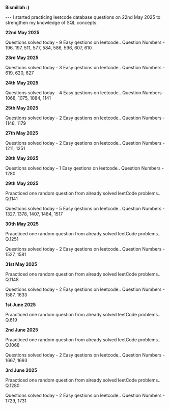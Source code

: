 **Bismillah :)**

--- I started practicing leetcode database questions on 22nd May 2025 to strengthen my knowledge of SQL concepts.

**22nd May 2025**

Questions solved today - 9 Easy qestions on leetcode..
Question Numbers - 196, 197, 511, 577, 584, 586, 596, 607, 610

**23rd May 2025**

Questions solved today - 3 Easy qestions on leetcode..
Question Numbers - 619, 620, 627

**24th May 2025**

Questions solved today - 4 Easy qestions on leetcode..
Question Numbers - 1068, 1075, 1084, 1141

**25th May 2025**

Questions solved today - 2 Easy qestions on leetcode..
Question Numbers - 1148, 1179

**27th May 2025**

Questions solved today - 2 Easy qestions on leetcode..
Question Numbers - 1211, 1251

**28th May 2025**

Questions solved today - 1 Easy qestions on leetcode..
Question Numbers - 1280

**29th May 2025**

Praacticed one random question from already solved leetCode problems.. Q.1141

Questions solved today - 5 Easy qestions on leetcode..
Question Numbers - 1327, 1378, 1407, 1484, 1517

**30th May 2025**

Praacticed one random question from already solved leetCode problems.. Q.1251

Questions solved today - 2 Easy qestions on leetcode..
Question Numbers - 1527, 1581

**31st May 2025**

Praacticed one random question from already solved leetCode problems.. Q.1148

Questions solved today - 2 Easy qestions on leetcode..
Question Numbers - 1587, 1633

**1st June 2025**

Praacticed one random question from already solved leetCode problems.. Q.619

**2nd June 2025**

Praacticed one random question from already solved leetCode problems.. Q.1068

Questions solved today - 2 Easy qestions on leetcode..
Question Numbers - 1667, 1693

**3rd June 2025**

Praacticed one random question from already solved leetCode problems.. Q.1280

Questions solved today - 2 Easy qestions on leetcode..
Question Numbers - 1729, 1731
